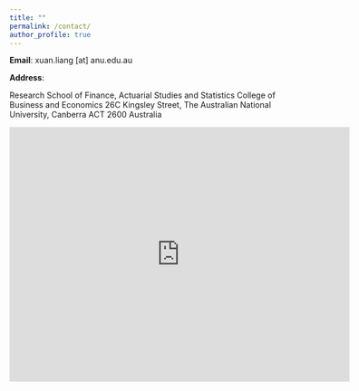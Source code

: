 ```yaml
---
title: ""
permalink: /contact/
author_profile: true
---
```


**Email**: xuan.liang [at] anu.edu.au

**Address**:

Research School of Finance, Actuarial Studies and Statistics
College of Business and Economics
26C Kingsley Street, The Australian National University, Canberra  ACT  2600 Australia

<iframe src="https://www.google.com/maps/embed?pb=!1m18!1m12!1m3!1d3257.1666804818524!2d149.12107767602765!3d-35.27698189336653!2m3!1f0!2f0!3f0!3m2!1i1024!2i768!4f13.1!3m3!1m2!1s0x6b164d4332c20ec9%3A0xa29eb8b6024d528d!2sANU%20College%20of%20Business%20%26%20Economics!5e0!3m2!1sen!2sau!4v1683631104193!5m2!1sen!2sau" width="600" height="450" style="border:0;" allowfullscreen="" loading="lazy" referrerpolicy="no-referrer-when-downgrade"></iframe>